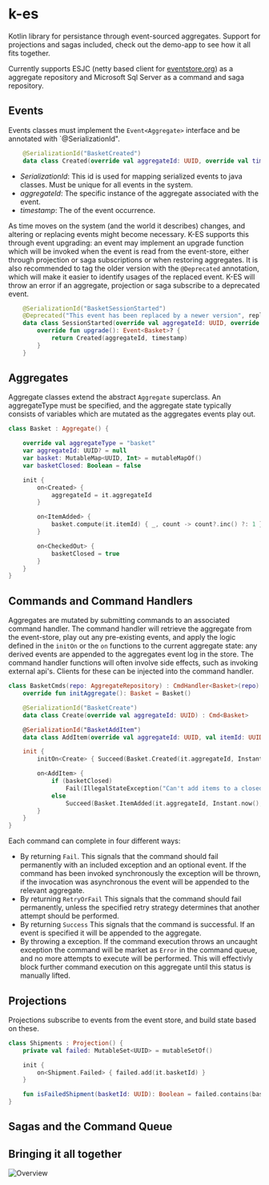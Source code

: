 # k-es

Kotlin library for persistance through event-sourced aggregates. Support for projections and sagas included, check out the demo-app to see how it all fits together.

Currently supports ESJC (netty based client for [eventstore.org](https://eventstore.org/)) as a aggregate repository and Microsoft Sql Server as a command and saga repository. 

## Events
Events classes must implement the `Event<Aggregate>` interface and be annotated with `@SerializationId".  
```kotlin
    @SerializationId("BasketCreated")
    data class Created(override val aggregateId: UUID, override val timestamp: Instant) : Event<Basket>
```

* _SerializationId_: This id is used for mapping serialized events to java classes. Must be unique for all events in the system.
* _aggregateId_: The specific instance of the aggregate associated with the event.
* _timestamp_: The of the event occurrence.

As time moves on the system (and the world it describes) changes, and altering or replacing events might become necessary. K-ES supports this through event upgrading: an event may implement an upgrade function which will be invoked when the event is read from the event-store, either through projection or saga subscriptions or when restoring aggregates. It is also recommended to tag the older version with the `@Deprecated` annotation, which will make it easier to identify usages of the replaced event. K-ES will throw an error if an aggregate, projection or saga subscribe to a deprecated event.  

```kotlin
    @SerializationId("BasketSessionStarted")
    @Deprecated("This event has been replaced by a newer version", replaceWith = ReplaceWith("Basket.Created(aggregateId, timestamp)"), level = DeprecationLevel.ERROR)
    data class SessionStarted(override val aggregateId: UUID, override val timestamp: Instant) : Event<Basket> {
        override fun upgrade(): Event<Basket>? {
            return Created(aggregateId, timestamp)
        }
    }
```
## Aggregates
Aggregate classes extend the abstract `Aggregate` superclass. An aggregateType must be specified, and the aggregate state typically consists of variables which are mutated as the aggregates events play out.   

```kotlin
class Basket : Aggregate() {

    override val aggregateType = "basket"
    var aggregateId: UUID? = null
    var basket: MutableMap<UUID, Int> = mutableMapOf()
    var basketClosed: Boolean = false

    init {
        on<Created> {
            aggregateId = it.aggregateId
        }

        on<ItemAdded> {
            basket.compute(it.itemId) { _, count -> count?.inc() ?: 1 }
        }

        on<CheckedOut> {
            basketClosed = true
        }
    }
}
```

## Commands and Command Handlers
Aggregates are mutated by submitting commands to an associated command handler. The command handler will retrieve the aggregate from the event-store, play out any pre-existing events, and apply the logic defined in the `initOn` or the `on` functions to the current aggregate state: any derived events are appended to the aggregates event log in the store. The command handler functions will often involve side effects, such as invoking external api's. Clients for these can be injected into the command handler. 

```kotlin
class BasketCmds(repo: AggregateRepository) : CmdHandler<Basket>(repo) {
    override fun initAggregate(): Basket = Basket()

    @SerializationId("BasketCreate")
    data class Create(override val aggregateId: UUID) : Cmd<Basket>

    @SerializationId("BasketAddItem")
    data class AddItem(override val aggregateId: UUID, val itemId: UUID) : Cmd<Basket>

    init {
        initOn<Create> { Succeed(Basket.Created(it.aggregateId, Instant.now())) }

        on<AddItem> {
            if (basketClosed)
                Fail(IllegalStateException("Can't add items to a closed basket"))
            else
                Succeed(Basket.ItemAdded(it.aggregateId, Instant.now(), it.itemId))
        }
    }
}
```

Each command can complete in four different ways:
* By returning `Fail`. This signals that the command should fail permanently with an included exception and an optional event. If the command has been invoked synchronously the exception will be thrown, if the invocation was asynchronous the event will be appended to the relevant aggregate.  
* By returning `RetryOrFail` This signals that the command should fail permanently, unless the specified retry strategy determines that another attempt should be performed.
* By returning `Success` This signals that the command is successful. If an event is specified it will be appended to the aggregate.
* By throwing a exception. If the command execution throws an uncaught exception the command will be market as `Error` in the command queue, and no more attempts to execute will be performed. This will effectivly block further command execution on this aggregate until this status is manually lifted.
 
## Projections
Projections subscribe to events from the event store, and build state based on these. 
```kotlin
class Shipments : Projection() {
    private val failed: MutableSet<UUID> = mutableSetOf()

    init {
        on<Shipment.Failed> { failed.add(it.basketId) }
    }

    fun isFailedShipment(basketId: UUID): Boolean = failed.contains(basketId)
}
```

## Sagas and the Command Queue

## Bringing it all together

![Overview](https://www.lucidchart.com/publicSegments/view/18fde347-2a62-4f77-af4a-a955f6f77ab1/image.png)


